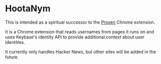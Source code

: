 # HootaNym

This is intended as a spiritual successor to the [Proven](https://github.com/dschep/proven) Chrome extension.

It is a Chrome extension that reads usernames from pages it runs on and uses Keybase's identity API to provide additional context about user identities.

It currently only handles Hacker News, but other sites will be added in the future.

